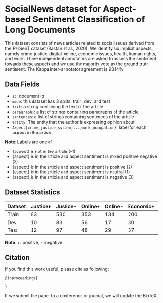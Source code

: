 # SocialNews dataset for Aspect-based Sentiment Classification of Long Documents

This dataset consists of news articles related to social issues derived from the PerSenT dataset (Bastan et al., 2020). We identify six implicit aspects, namely crime-justice, digital-online, economic issues, health, human rights, and work. Three independent annotators are asked to assess the sentiment towards these aspects and we use the majority vote as the ground truth sentiment. The Kappa inter-annotator agreement is 93.14%.

## Data Fields
- `id`: document id  
- `mode`: this dataset has 3 splits: train, dev, and test  
- `text`: a string containing the text of the article  
- `paragraphs`: a list of strings containing paragraphs of the article  
- `sentences`: a list of strings containing sentences of the article  
- `entity`: The entity that the author is expressing opinion about  
- `Aspect{crime_justice_system,...,work_occupation}`: label for each aspect in the article  

**Note**: Labels are one of  
- {aspect} is not in the article (-1)  
- {aspect} is in the article and aspect sentiment is mixed positive negative (3)  
- {aspect} is in the article and aspect sentiment is positive (2)  
- {aspect} is in the article and aspect sentiment is neutral (1)  
- {aspect} is in the article and aspect sentiment is negative (0)  

## Dataset Statistics
| Dataset | Justice+| Justice-| Online+| Online-| Economic+| Economic-| Health+| Health-|Rights+|Rights-|Work+|Work-|
|---------|--------------|--------------|-------------|-------------|---------------|---------------|-------------|-------------|-------------|------------|-----------|-----------|
| Train   | 83           | 530          | 353         | 134         | 200           | 40            | 94          | 68          | 127         | 97         | 968       | 137       |
| Dev     | 10           | 83           | 56          | 17          | 30            | 9             | 12          | 15          | 21          | 40         | 152       | 29        |
| Test    | 12           | 97           | 48          | 29          | 37            | 11            | 16          | 14          | 31          | 38         | 137       | 24        |

**Note**: +: positive, - :negative

## Citation

If you find this work useful, please cite as following:

```
@inproceedings{
  
}
```

If we submit the paper to a conference or journal, we will update the BibTeX.